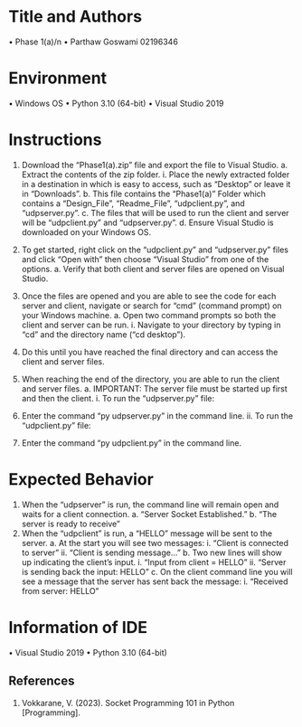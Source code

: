 # Title and Authors

•	Phase 1(a)/n
•	Parthaw Goswami 02196346
# Environment

•	Windows OS
•	Python 3.10 (64-bit)
•	Visual Studio 2019
# Instructions

1.	Download the “Phase1(a).zip” file and export the file to Visual Studio.
a.	Extract the contents of the zip folder.
i.	Place the newly extracted folder in a destination in which is easy to access, such as “Desktop” or leave it in “Downloads”.
b.	This file contains the “Phase1(a)” Folder which contains a “Design_File”, “Readme_File”, “udpclient.py”, and “udpserver.py”.
c.	The files that will be used to run the client and server will be “udpclient.py” and “udpserver.py”.
d.	Ensure Visual Studio is downloaded on your Windows OS.

2.	To get started, right click on the “udpclient.py” and “udpserver.py” files and click “Open with” then choose “Visual Studio” from one of the options.
a.	Verify that both client and server files are opened on Visual Studio.

3.	Once the files are opened and you are able to see the code for each server and client, navigate or search for “cmd” (command prompt) on your Windows machine.
a.	Open two command prompts so both the client and server can be run.
i.	Navigate to your directory by typing in “cd” and the directory name (“cd desktop”).
1.	Do this until you have reached the final directory and can access the client and server files.
4.	When reaching the end of the directory, you are able to run the client and server files.
a.	IMPORTANT: The server file must be started up first and then the client.
i.	To run the “udpserver.py” file:
1.	Enter the command “py udpserver.py” in the command line.
ii.	To run the “udpclient.py” file:
1.	Enter the command “py udpclient.py” in the command line.

# Expected Behavior
1.	When the “udpserver” is run, the command line will remain open and waits for a client connection.
a.	“Server Socket Established.”
b.	“The server is ready to receive”
2.	When the “udpclient” is run, a “HELLO” message will be sent to the server.
a.	At the start you will see two messages:
i.	“Client is connected to server”
ii.	“Client is sending message…”
b.	Two new lines will show up indicating the client’s input.
i.	“Input from client = HELLO”
ii.	“Server is sending back the input: HELLO”
c.	On the client command line you will see a message that the server has sent back the message:
i.	“Received from server: HELLO”

# Information of IDE

•	Visual Studio 2019
•	Python 3.10 (64-bit)

## References
1.	Vokkarane, V. (2023). Socket Programming 101 in Python [Programming].
